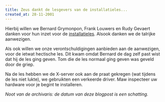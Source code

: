 ```yaml
---
title: Zeus dankt de lesgevers van de installatieles...
created_at: 28-11-2001
---
```


Hierbij willen we Bernard Grymonpon, Frank Louwers en Rudy Gevaert danken voor hun inzet voor de [installatieles](http://web.archive.org/web/20020802193359/http://www.zeus.rug.ac.be:80/pub.shtml). Alsook danken we de talrijke aanwezigen.

Als ook willen we onze verontschuldigingen aanbieden aan de aanwezigen, voor de ietwat hectische les. Dit kwam omdat Bernard de dag zelf past wist dat hij de les ging geven. Tom die de les normaal ging geven was geveld door de griep.

Na de les hebben we de X-server ook aan de praat gekregen (wat tijdens de les niet lukte), we gebruikten een verkeerde driver. Maw inspecteer uw hardware voor je begint te installeren.


_Noot van de archivaris: de datum van deze blogpost is een schatting._